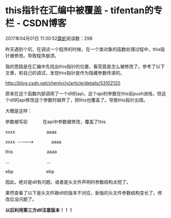 # this指针在汇编中被覆盖 - tifentan的专栏 - CSDN博客

2017年04月01日 11:30:52[露蛇](https://me.csdn.net/tifentan)阅读数：298


昨天遇到个坑，在调试一个程序的时候，在一个类对象的函数处理过程中，this指针被修改。导致程序崩溃。

我的思路是在汇编中先找出this指针的位置，看究竟是怎么被修改了。参考了以下文章，和自己的调试，发现this指针是作为隐藏参数传递的。

http://blog.csdn.net/chenlycly/article/details/53102120

原来在这个函数内部调用了一个dll的api，这个api的参数在this前push进栈，但这个dll的api修改这个参数时越界了，把this也覆盖了。导致this指针出错。

大概是这样：

参数被写前            在api中参数被修改，覆盖了this

xxxx                         aaaa

xxxx  ----->              aaaa

this                           aaaa

...                              ...

ebp                          ebp

因此，绝对是dll有问题。或者是头文件声明的参数结构太短了。

果然查看了以下是头文件跟dll的版本不对应，新版的头文件参数结构变长了。修改后没问题了。

**以后利用第三方dll注意版本！！！**

